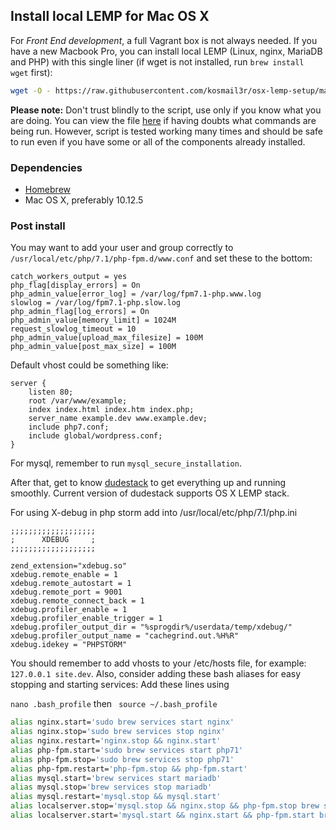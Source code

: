 ## Install local LEMP for Mac OS X

For *Front End development*, a full Vagrant box is not always needed. If you have a new Macbook Pro, you can install local LEMP (Linux, nginx, MariaDB and PHP) with this single liner (if wget is not installed, run `brew install wget` first):

```` bash
wget -O - https://raw.githubusercontent.com/kosmail3r/osx-lemp-setup/master/install.sh | bash
````

**Please note:** Don't trust blindly to the script, use only if you know what you are doing. You can view the file [here](https://github.com/digitoimistodude/osx-lemp-setup/blob/master/install.sh) if having doubts what commands are being run. However, script is tested working many times and should be safe to run even if you have some or all of the components already installed.

### Dependencies

- [Homebrew](https://brew.sh/)
- Mac OS X, preferably 10.12.5

### Post install

You may want to add your user and group correctly to `/usr/local/etc/php/7.1/php-fpm.d/www.conf` and set these to the bottom:

```` nginx
catch_workers_output = yes
php_flag[display_errors] = On
php_admin_value[error_log] = /var/log/fpm7.1-php.www.log 
slowlog = /var/log/fpm7.1-php.slow.log 
php_admin_flag[log_errors] = On
php_admin_value[memory_limit] = 1024M
request_slowlog_timeout = 10
php_admin_value[upload_max_filesize] = 100M
php_admin_value[post_max_size] = 100M
````

Default vhost could be something like:

```` nginx
server {
    listen 80;
    root /var/www/example;
    index index.html index.htm index.php;
    server_name example.dev www.example.dev;
    include php7.conf;
    include global/wordpress.conf;
}
````

For mysql, remember to run `mysql_secure_installation`.

After that, get to know [dudestack](https://github.com/digitoimistodude/dudestack) to get everything up and running smoothly. Current version of dudestack supports OS X LEMP stack.

For using X-debug in php storm add into /usr/local/etc/php/7.1/php.ini

```` XDEBUG
;;;;;;;;;;;;;;;;;;;
;      XDEBUG     ;
;;;;;;;;;;;;;;;;;;;

zend_extension="xdebug.so"
xdebug.remote_enable = 1
xdebug.remote_autostart = 1
xdebug.remote_port = 9001
xdebug.remote_connect_back = 1
xdebug.profiler_enable = 1
xdebug.profiler_enable_trigger = 1
xdebug.profiler_output_dir = "%sprogdir%/userdata/temp/xdebug/"
xdebug.profiler_output_name = "cachegrind.out.%H%R"
xdebug.idekey = "PHPSTORM"
````

You should remember to add vhosts to your /etc/hosts file, for example: `127.0.0.1 site.dev`. Also, consider adding these bash aliases for easy stopping and starting services:
Add these lines using
 
 ````nano .bash_profile````
 then
```` source ~/.bash_profile````
 
```` bash
alias nginx.start='sudo brew services start nginx'
alias nginx.stop='sudo brew services stop nginx'
alias nginx.restart='nginx.stop && nginx.start'
alias php-fpm.start='sudo brew services start php71'
alias php-fpm.stop='sudo brew services stop php71'
alias php-fpm.restart='php-fpm.stop && php-fpm.start'
alias mysql.start='brew services start mariadb'
alias mysql.stop='brew services stop mariadb'
alias mysql.restart='mysql.stop && mysql.start'
alias localserver.stop='mysql.stop && nginx.stop && php-fpm.stop brew services stop mongodb'
alias localserver.start='mysql.start && nginx.start && php-fpm.start brew services start mongodb'
````
